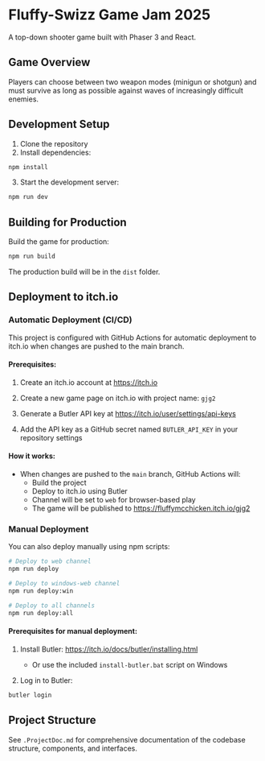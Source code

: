 # Fluffy-Swizz Game Jam 2025


A top-down shooter game built with Phaser 3 and React.

## Game Overview

Players can choose between two weapon modes (minigun or shotgun) and must survive as long as possible against waves of increasingly difficult enemies.

## Development Setup

1. Clone the repository
2. Install dependencies:
```bash
npm install
```
3. Start the development server:
```bash
npm run dev
```

## Building for Production

Build the game for production:
```bash
npm run build
```

The production build will be in the `dist` folder.

## Deployment to itch.io

### Automatic Deployment (CI/CD)

This project is configured with GitHub Actions for automatic deployment to itch.io when changes are pushed to the main branch.

#### Prerequisites:

1. Create an itch.io account at https://itch.io
2. Create a new game page on itch.io with project name: `gjg2`

3. Generate a Butler API key at https://itch.io/user/settings/api-keys
4. Add the API key as a GitHub secret named `BUTLER_API_KEY` in your repository settings

#### How it works:

- When changes are pushed to the `main` branch, GitHub Actions will:
  - Build the project
  - Deploy to itch.io using Butler
  - Channel will be set to `web` for browser-based play
  - The game will be published to https://fluffymcchicken.itch.io/gjg2


### Manual Deployment

You can also deploy manually using npm scripts:

```bash
# Deploy to web channel
npm run deploy

# Deploy to windows-web channel
npm run deploy:win

# Deploy to all channels
npm run deploy:all
```

#### Prerequisites for manual deployment:

1. Install Butler: https://itch.io/docs/butler/installing.html
   - Or use the included `install-butler.bat` script on Windows

2. Log in to Butler:
```bash
butler login
```

## Project Structure

See `.ProjectDoc.md` for comprehensive documentation of the codebase structure, components, and interfaces.
